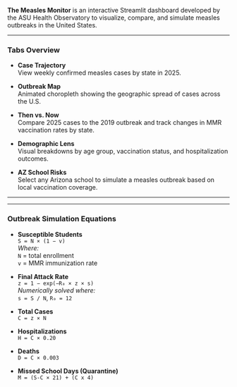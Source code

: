 **The Measles Monitor** is an interactive Streamlit dashboard developed by the ASU Health Observatory to visualize, compare, and simulate measles outbreaks in the United States.

---

### Tabs Overview

- **Case Trajectory**  
  View weekly confirmed measles cases by state in 2025.

- **Outbreak Map**  
  Animated choropleth showing the geographic spread of cases across the U.S.

- **Then vs. Now**  
  Compare 2025 cases to the 2019 outbreak and track changes in MMR vaccination rates by state.

- **Demographic Lens**  
  Visual breakdowns by age group, vaccination status, and hospitalization outcomes.

- **AZ School Risks**  
  Select any Arizona school to simulate a measles outbreak based on local vaccination coverage.

---

---

### Outbreak Simulation Equations

- **Susceptible Students**  
  `S = N × (1 − v)`  
  _Where:_  
  `N` = total enrollment  
  `v` = MMR immunization rate

- **Final Attack Rate**  
  `z = 1 − exp(−R₀ × z × s)`  
  _Numerically solved where:_  
  `s = S / N`, `R₀ = 12`

- **Total Cases**  
  `C = z × N`

- **Hospitalizations**  
  `H = C × 0.20`

- **Deaths**  
  `D = C × 0.003`

- **Missed School Days (Quarantine)**  
  `M = (S-C × 21) + (C x 4)`

